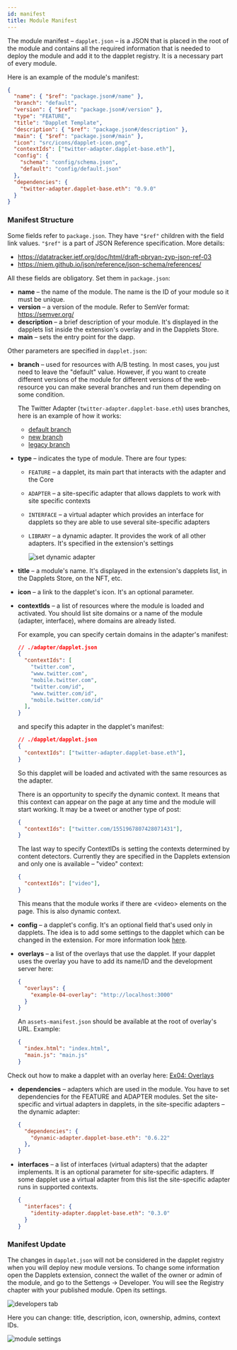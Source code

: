 ```yaml
---
id: manifest
title: Module Manifest
---
```


The module manifest – `dapplet.json` – is a JSON that is placed in the root of the module and contains all the required information that is needed to deploy the module and add it to the dapplet registry. It is a necessary part of every module.

Here is an example of the module's manifest:

```json
{
  "name": { "$ref": "package.json#/name" },
  "branch": "default",
  "version": { "$ref": "package.json#/version" },
  "type": "FEATURE",
  "title": "Dapplet Template",
  "description": { "$ref": "package.json#/description" },
  "main": { "$ref": "package.json#/main" },
  "icon": "src/icons/dapplet-icon.png",
  "contextIds": ["twitter-adapter.dapplet-base.eth"],
  "config": {
    "schema": "config/schema.json",
    "default": "config/default.json"
  },
  "dependencies": {
    "twitter-adapter.dapplet-base.eth": "0.9.0"
  }
}
```

### Manifest Structure

Some fields refer to `package.json`. They have `"$ref"` children with the field link values.
`"$ref"` is a part of JSON Reference specification. More details:
- https://datatracker.ietf.org/doc/html/draft-pbryan-zyp-json-ref-03
- https://niem.github.io/json/reference/json-schema/references/

All these fields are obligatory. Set them in `package.json`:

- **name** – the name of the module. The name is the ID of your module so it must be unique.
- **version** – a version of the module. Refer to SemVer format: https://semver.org/
- **description** – a brief description of your module. It's displayed in the dapplets list inside the extension's overlay and in the Dapplets Store.
- **main** – sets the entry point for the dapp.

Other parameters are specified in `dapplet.json`:

- **branch** – used for resources with A/B testing. In most cases, you just need to leave the "default" value.
However, if you want to create different versions of the module for different versions of the web-resource you can make several branches and run them depending on some condition.

  The Twitter Adapter (`twitter-adapter.dapplet-base.eth`) uses branches, here is an example of how it works:

  - [default branch](https://github.com/dapplets/dapplet-modules/tree/master/packages/twitter-adapter)
  - [new branch](https://github.com/dapplets/dapplet-modules/tree/master/packages/twitter-adapter-new)
  - [legacy branch](https://github.com/dapplets/dapplet-modules/tree/master/packages/twitter-adapter-legacy)

- **type** – indicates the type of module. There are four types:
  - `FEATURE` – a dapplet, its main part that interacts with the adapter and the Core
  - `ADAPTER` – a site-specific adapter that allows dapplets to work with site specific contexts
  - `INTERFACE` – a virtual adapter which provides an interface for dapplets so they are able to use several site-specific adapters
  - `LIBRARY` – a dynamic adapter. It provides the work of all other adapters. It's specified in the extension's settings

    ![set dynamic adapter](/img/manif_03.jpg)

- **title** – a module's name. It's displayed in the extension's dapplets list, in the Dapplets Store, on the NFT, etc.
- **icon** – a link to the dapplet's icon. It's an optional parameter.
- **contextIds** – a list of resources where the module is loaded and activated. You should list site domains or a name of the module (adapter, interface), where domains are already listed.

  For example, you can specify certain domains in the adapter's manifest:

  ```json
  // ./adapter/dapplet.json
  {
    "contextIds": [
      "twitter.com",
      "www.twitter.com",
      "mobile.twitter.com",
      "twitter.com/id",
      "www.twitter.com/id",
      "mobile.twitter.com/id"
    ],
  }
  ```

  and specify this adapter in the dapplet's manifest:

  ```json
  // ./dapplet/dapplet.json
  {
    "contextIds": ["twitter-adapter.dapplet-base.eth"],
  }
  ```

  So this dapplet will be loaded and activated with the same resources as the adapter.

  There is an opportunity to specify the dynamic context. It means that this context can appear on the page at any time and the module will start working. It may be a tweet or another type of post:

  ```json
  {
    "contextIds": ["twitter.com/1551967807428071431"],
  }
  ```

  The last way to specify ContextIDs is setting the contexts determined by content detectors. Currently they are specified in the Dapplets extension and only one is available – "video" context:

  ```json
  {
    "contextIds": ["video"],
  }
  ```

  This means that the module works if there are <video\> elements on the page. This is also dynamic context.

- **config** – a dapplet's config. It's an optional field that's used only in dapplets.
The idea is to add some settings to the dapplet which can be changed in the extension.
For more information look [here](./#).

- **overlays** – a list of the overlays that use the dapplet. If your dapplet uses the overlay you have to add its name/ID and the development server here:

  ```json
  {
    "overlays": {
      "example-04-overlay": "http://localhost:3000"
    }
  }
  ```

  An `assets-manifest.json` should be available at the root of overlay's URL. Example:

  ```json
  {
    "index.html": "index.html",
    "main.js": "main.js"
  }
  ```

 Check out how to make a dapplet with an overlay here: [Ex04: Overlays](/docs/overlays)

- **dependencies** – adapters which are used in the module. You have to set dependencies for the FEATURE and ADAPTER modules.
Set the site-specific and virtual adapters in dapplets, in the site-specific adapters – the dynamic adapter:

  ```json
  {
    "dependencies": {
      "dynamic-adapter.dapplet-base.eth": "0.6.22"
    },
  }
  ```

- **interfaces** – a list of interfaces (virtual adapters) that the adapter implements.
It is an optional parameter for site-specific adapters.
If some dapplet use a virtual adapter from this list the site-specific adapter runs in supported contexts.

  ```json
  {
    "interfaces": {
      "identity-adapter.dapplet-base.eth": "0.3.0"
    }
  }
  ```

### Manifest Update

The changes in `dapplet.json` will not be considered in the dapplet registry when you will deploy new module versions.
To change some information open the Dapplets extension, connect the wallet of the owner or admin of the module, and go to the Settengs -> Developer. You will see the Registry chapter with your published module. Open its settings.

![developers tab](/img/manif_01.jpg)

Here you can change: title, description, icon, ownership, admins, context IDs.

![module settings](/img/manif_02.jpg)

